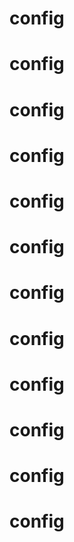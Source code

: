 # config
# config
# config
# config
# config
# config
# config
# config
# config
# config
# config
# config
